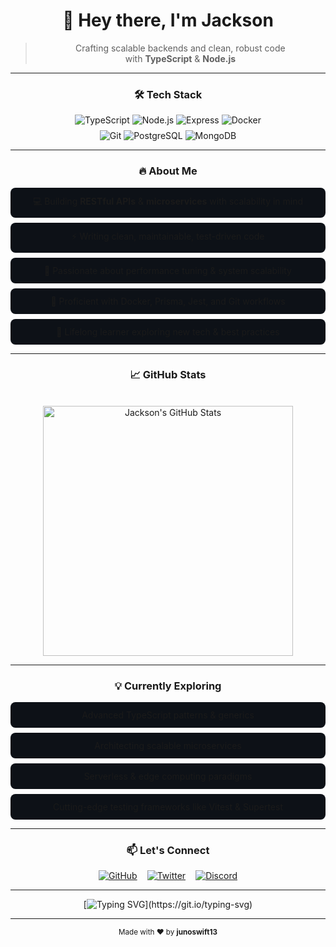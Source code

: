 <div align="center">

# 👋 Hey there, I'm Jackson

> Crafting scalable backends and clean, robust code  
> with **TypeScript** & **Node.js**

---

### 🛠 Tech Stack

<div>
  <img src="https://img.shields.io/badge/TypeScript-3178C6?style=for-the-badge&logo=typescript&logoColor=white" alt="TypeScript" />
  <img src="https://img.shields.io/badge/Node.js-339933?style=for-the-badge&logo=node.js&logoColor=white" alt="Node.js" />
  <img src="https://img.shields.io/badge/Express.js-000000?style=for-the-badge&logo=express&logoColor=white" alt="Express" />
  <img src="https://img.shields.io/badge/Docker-2496ED?style=for-the-badge&logo=docker&logoColor=white" alt="Docker" />
</div>

<div style="margin-top: 8px;">
  <img src="https://img.shields.io/badge/Git-F05032?style=for-the-badge&logo=git&logoColor=white" alt="Git" />
  <img src="https://img.shields.io/badge/PostgreSQL-316192?style=for-the-badge&logo=postgresql&logoColor=white" alt="PostgreSQL" />
  <img src="https://img.shields.io/badge/MongoDB-47A248?style=for-the-badge&logo=mongodb&logoColor=white" alt="MongoDB" />
</div>

---

### 🔥 About Me

<div style="background:#0D1117; padding:12px; margin:8px 0; border-radius:8px; max-width:480px;">
  💻 Building <b>RESTful APIs</b> & <b>microservices</b> with scalability in mind
</div>
<div style="background:#0D1117; padding:12px; margin:8px 0; border-radius:8px; max-width:480px;">
  ⚡ Writing clean, maintainable, test-driven code
</div>
<div style="background:#0D1117; padding:12px; margin:8px 0; border-radius:8px; max-width:480px;">
  🚀 Passionate about performance tuning & system scalability
</div>
<div style="background:#0D1117; padding:12px; margin:8px 0; border-radius:8px; max-width:480px;">
  🔧 Proficient with Docker, Prisma, Jest, and Git workflows
</div>
<div style="background:#0D1117; padding:12px; margin:8px 0; border-radius:8px; max-width:480px;">
  🎯 Lifelong learner exploring new tech & best practices
</div>

---

### 📈 GitHub Stats

<br />
<img src="https://github-readme-stats.vercel.app/api?username=junoswift13&show_icons=true&theme=radical" alt="Jackson's GitHub Stats" width="400" />

---

### 💡 Currently Exploring

<div style="background:#0D1117; padding:12px; margin:8px 0; border-radius:8px; max-width:480px;">
  Advanced TypeScript patterns & generics
</div>
<div style="background:#0D1117; padding:12px; margin:8px 0; border-radius:8px; max-width:480px;">
  Architecting scalable microservices
</div>
<div style="background:#0D1117; padding:12px; margin:8px 0; border-radius:8px; max-width:480px;">
  Serverless & edge computing paradigms
</div>
<div style="background:#0D1117; padding:12px; margin:8px 0; border-radius:8px; max-width:480px;">
  Cutting-edge testing frameworks like Vitest & Supertest
</div>

---

### 📫 Let's Connect

<div style="display:flex; justify-content:center; gap:16px; margin-top:12px;">
  <a href="https://github.com/junoswift13" title="GitHub">
    <img src="https://img.shields.io/badge/GitHub-181717?style=for-the-badge&logo=github&logoColor=white" alt="GitHub" />
  </a>
  <a href="https://twitter.com/jbhale12" title="Twitter">
    <img src="https://img.shields.io/badge/Twitter-1DA1F2?style=for-the-badge&logo=twitter&logoColor=white" alt="Twitter" />
  </a>
  <a href="https://discord.com/users/1219427867990036490" title="Discord">
    <img src="https://img.shields.io/badge/Discord-5865F2?style=for-the-badge&logo=discord&logoColor=white" alt="Discord" />
  </a>
</div>

---

<div>

[![Typing SVG](https://readme-typing-svg.demolab.com?font=Fira+Code&weight=600&size=28&duration=3000&pause=700&color=61dafb&background=0D1117&center=true&vCenter=true&width=520&height=60&lines=Code.+Collaborate.+Create.;TypeScript+Enthusiast.;Node.js+Developer.;Clean+Code+Advocate.)](https://git.io/typing-svg)

</div>

---

<p>  
  <sub>Made with ❤️ by <strong>junoswift13</strong></sub>  
</p>

</div>
